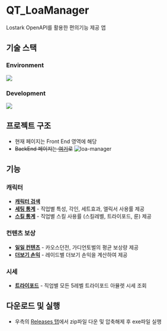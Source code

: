 # QT_LoaManager
Lostark OpenAPI를 활용한 편의기능 제공 앱
## 기술 스택
### Environment
<img src="https://img.shields.io/badge/qt-41CD52?style=for-the-badge&logo=qt&logoColor=white"> 

### Development
<img src="https://img.shields.io/badge/c++-00599C?style=for-the-badge&logo=cplusplus&logoColor=white"> 

## 프로젝트 구조
- 현재 페이지는 Front End 영역에 해당
- ~~BackEnd 페이지는 [여기](https://github.com/Wseop/LoaManagerServer)로~~
![loa-manager](https://github.com/Wseop/QT_LoaManager/assets/18005580/0c626eb4-46f2-459a-93fb-b63b6daba2f8)
## 기능
### 캐릭터
- **[캐릭터 검색](https://github.com/Wseop/QT_LoaManager/tree/master/function/character_search)**
- **[세팅 통계](https://github.com/Wseop/QT_LoaManager/tree/master/function/statistic_armory)** - 직업별 특성, 각인, 세트효과, 엘릭서 사용률 제공
- **[스킬 통계](https://github.com/Wseop/QT_LoaManager/tree/master/function/statistic_skill)** - 직업별 스킬 사용률 (스킬레벨, 트라이포드, 룬) 제공
### 컨텐츠 보상
- **[일일 컨텐츠](https://github.com/Wseop/QT_LoaManager/tree/master/function/statistic_daily)** - 카오스던전, 가디언토벌의 평균 보상량 제공
- **[더보기 손익](https://github.com/Wseop/QT_LoaManager/tree/master/function/raid_profit)** - 레이드별 더보기 손익을 계산하여 제공
### 시세
- **[트라이포드](https://github.com/Wseop/QT_LoaManager/tree/master/function/tripod_search)** - 직업별 모든 5레벨 트라이포드 아뮬렛 시세 조회
## 다운로드 및 실행
- 우측의 [Releases 탭](https://github.com/Wseop/QT_LoaManager/releases)에서 zip파일 다운 및 압축해제 후 exe파일 실행
